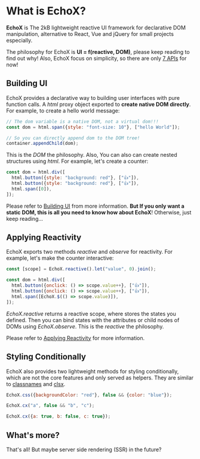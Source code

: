 # What is EchoX?

**EchoX** is The 2kB lightweight reactive UI framework for declarative DOM manipulation, alternative to React, Vue and jQuery for small projects especially.

The philosophy for EchoX is **UI = f(reactive, DOM)**, please keep reading to find out why! Also, EchoX focus on simplicity, so there are only [7 APIs](/introduction/api-index) for now!

## Building UI

EchoX provides a declarative way to building user interfaces with pure function calls. A _html_ proxy object exported to **create native DOM directly**. For example, to create a hello world message:

```js
// The dom variable is a native DOM, not a virtual dom!!!
const dom = html.span({style: "font-size: 10"}, ["hello World"]);

// So you can directly append dom to the DOM tree!
container.appendChild(dom);
```

This is the _DOM_ the philosophy. Also, You can also can create nested structures using _html_. For example, let's create a counter:

```js
const dom = html.div([
  html.button({style: "background: red"}, ["👍"]),
  html.button({style: "background: red"}, ["👍"]),
  html.span([0]),
]);
```

Please refer to [Building UI](/reference/building-ui) from more information. **But If you only want a static DOM, this is all you need to know how about EchoX**! Otherwise, just keep reading...

## Applying Reactivity

EchoX exports two methods _reactive_ and _observe_ for reactivity. For example, let's make the counter interactive:

```js
const [scope] = EchoX.reactive().let("value", 0).join();

const dom = html.div([
  html.button({onclick: () => scope.value++}, ["👍"]),
  html.button({onclick: () => scope.value++}, ["👍"]),
  html.span([EchoX.$(() => scope.value)]),
]);
```

_EchoX.reactive_ returns a reactive scope, where stores the states you defined. Then you can bind states with the attributes or child nodes of DOMs using _EchoX.observe_. This is the _reactive_ the philosophy.

Please refer to [Applying Reactivity](/reference/applying-reactivity) for more information.

## Styling Conditionally

EchoX also provides two lightweight methods for styling conditionally, which are not the core features and only served as helpers. They are similar to [classnames](https://github.com/JedWatson/classnames) and [clsx](https://github.com/lukeed/clsx).

```js
EchoX.css({backgroundColor: "red"}, false && {color: "blue"});
```

```js
EchoX.cx("a", false && "b", "c");
```

```js
EchoX.cx({a: true, b: false, c: true});
```

## What's more?

That's all! But maybe server side rendering (SSR) in the future?
